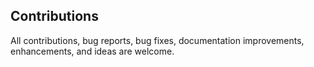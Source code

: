 ## Contributions

All contributions, bug reports, bug fixes, documentation improvements, enhancements, and ideas are welcome.
